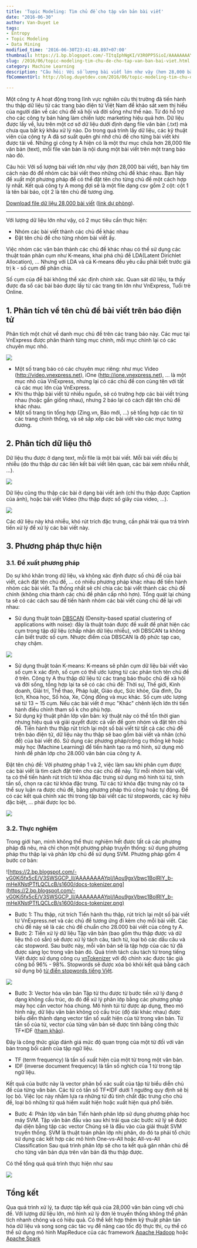```yaml
---
title: 'Topic Modeling: Tìm chủ đề cho tập văn bản bài viết'
date: "2016-06-30"
author: Van-Duyet Le
tags:
- Entropy
- Topic Modeling
- Data Mining
modified_time: '2016-06-30T23:41:48.897+07:00'
thumbnail: https://1.bp.blogspot.com/-TItqIphNgKI/V3R0PP5SioI/AAAAAAAAYnw/5JUCgLf8v4QSRGA3J4VnJDwBRePYD3HAgCK4B/s1600/vnexpress-category-duyetdev.png
slug: /2016/06/topic-modeling-tim-chu-de-cho-tap-van-ban-bai-viet.html
category: Machine Learning
description: "Câu hỏi: Với số lượng bài viết lớn như vậy (hơn 28,000 bài viết), bạn hãy tìm cách nào đó để nhóm các bài viết theo những chủ đề khác nhau. Bạn hãy đề xuất một phương pháp để có thể đặt tên cho từng chủ đề một cách hợp lý nhất. Kết quả công ty A mong đợi sẽ là một file dạng csv gồm 2 cột: cột 1 là tên bài báo, cột 2 là tên chủ đề tương ứng."
fbCommentUrl: http://blog.duyetdev.com/2016/06/topic-modeling-tim-chu-de-cho-tap-van-ban-bai-viet.html

---
```


Một công ty A hoạt động trong lĩnh vực nghiên cứu thị trường đã tiến hành thu thập dữ liệu từ các trang báo điện tử Việt Nam để khảo sát xem thị hiếu của người dân về các chủ đề xã hội và đời sống như thế nào. Từ đó hỗ trợ cho các công ty bán hàng làm chiến lược marketing hiệu quả hơn. Dữ liệu được lấy về, lưu trên một cơ sở dữ liệu dưới định dạng file văn bản (.txt) mà chưa qua bất kỳ khâu xử lý nào. Do trong quá trình lấy dữ liệu, các kỹ thuật viên của công ty A đã sơ suất quên ghi nhớ chủ đề cho từng bài viết khi được tải về. Những gì công ty A hiện có là một thư mục chứa hơn 28,000 file văn bản (text), mỗi file văn bản là nội dung một bài viết trên một trang báo nào đó.

Câu hỏi: Với số lượng bài viết lớn như vậy (hơn 28,000 bài viết), bạn hãy tìm cách nào đó để nhóm các bài viết theo những chủ đề khác nhau. Bạn hãy đề xuất một phương pháp để có thể đặt tên cho từng chủ đề một cách hợp lý nhất. Kết quả công ty A mong đợi sẽ là một file dạng csv gồm 2 cột: cột 1 là tên bài báo, cột 2 là tên chủ đề tương ứng.

[Download file dữ liệu 28,000 bài viết](https://ko-fi.com/s/9a2278983f) ([link dự phòng](https://s.duyet.net/r/vnexpress-dataset-28k)).

----------------------------------- 

Với lượng dữ liệu lớn như vậy, có 2 mục tiêu cần thực hiện:

- Nhóm các bài viết thành các chủ đề khác nhau
- Đặt tên chủ đề cho từng nhóm bài viết ấy. 

Việc nhóm các văn bản thành các chủ đề khác nhau có thể sử dụng các thuật toán phân cụm như K-means, khai phá chủ đề LDA(Latent Dirichlet Allocation), ... Nhưng với LDA và cả K-means đều yêu cầu phải biết trước giá trị k - số cụm để phân chia.

Số cụm của đề bài không thể xác định chính xác. Quan sát dữ liệu, ta thấy được đa số các bài báo được lấy từ các trang tin lớn như VnExpress, Tuổi trẻ Online.

## 1. Phân tích về tên chủ đề bài viết trên báo điện tử ##
Phân tích một chút về danh mục chủ đề trên các trang báo này. Các mục tại VnExpress được phân thành từng mục chính, mỗi mục chính lại có các chuyên mục nhỏ.

[![](https://1.bp.blogspot.com/-TItqIphNgKI/V3R0PP5SioI/AAAAAAAAYnw/5JUCgLf8v4QSRGA3J4VnJDwBRePYD3HAgCK4B/s1600/vnexpress-category-duyetdev.png)](https://1.bp.blogspot.com/-TItqIphNgKI/V3R0PP5SioI/AAAAAAAAYnw/5JUCgLf8v4QSRGA3J4VnJDwBRePYD3HAgCK4B/s1600/vnexpress-category-duyetdev.png)

- Một số trang báo có các chuyên mục riêng: như mục Video (http://video.vnexpress.net), iOne (http://ione.vnexpress.net), ... là một mục nhỏ của VnExpress, nhưng lại có các chủ đề con cùng tên với tất cả các mục lớn của VnExpress. 
- Khi thu thập bài viết từ nhiều nguồn, sẽ có trường hợp các bài viết trùng nhau (hoặc gần giống nhau), nhưng 2 báo lại có cách đặt tên chủ đề khác nhau. 
- Một số trang tin tổng hợp (Zing.vn, Báo mới, ...) sẽ tổng hợp các tin từ các trang chính thống, và sẽ sắp xếp các bài viết vào các mục tương đương. 

## 2. Phân tích dữ liệu thô ##
Dữ liệu thu được ở dạng text, mỗi file là một bài viết. Mỗi bài viết đều bị nhiễu (do thu thập dư các liên kết bài viết liên quan, các bài xem nhiều nhất, ...).

[![](https://1.bp.blogspot.com/-_u_ejZfg6eQ/V3R9SHspd-I/AAAAAAAAYn8/sJQOPCkb1SEL6NHHs9thWaf-FJsueyBYACLcB/s1600/data_sample_1.png)](https://1.bp.blogspot.com/-_u_ejZfg6eQ/V3R9SHspd-I/AAAAAAAAYn8/sJQOPCkb1SEL6NHHs9thWaf-FJsueyBYACLcB/s1600/data_sample_1.png)

Dữ liệu cũng thu thập các bài ở dạng bài viết ảnh (chỉ thu thập được Caption của ảnh), hoặc bài viết Video (thu thập được số giây của video, ...).

[![](https://4.bp.blogspot.com/-zSNeWirvBSs/V3R9p6KHnYI/AAAAAAAAYoM/DOj9UDADcJETucj2VxdunOFPQjOzkMU5wCLcB/s1600/data_sample_2.png)](https://4.bp.blogspot.com/-zSNeWirvBSs/V3R9p6KHnYI/AAAAAAAAYoM/DOj9UDADcJETucj2VxdunOFPQjOzkMU5wCLcB/s1600/data_sample_2.png)

Các dữ liệu này khá nhiễu, khó rút trích đặc trưng, cần phải trải qua trá trình tiền xử lý để xử lý các bài viết này. 

## 3. Phương pháp thực hiện ##

### 3.1. Đề xuất phương pháp  ###
Do sự khó khăn trong dữ liệu, và không xác định được số chủ đề của bài viết, cách đặt tên chủ đề, ... có nhiều phương pháp khác nhau để tiến hành nhóm các bài viết. 
Ta thống nhất sẽ chỉ chia các bài viết thành các chủ đề chính (không chia thành các chủ đề phân cấp nhỏ hơn). Tổng quát lại chúng ta sẽ có các cách sau để tiến hành nhóm các bài viết cùng chủ đề lại với nhau:

- Sử dụng thuật toán [DBSCAN](https://en.wikipedia.org/wiki/DBSCAN) (Density-based spatial clustering of applications with noise): đây là thuật toán được đề xuất để phát hiện các cụm trong tập dữ liệu (chấp nhận dữ liệu nhiễu), với DBSCAN ta không cần biết trước số cụm. Nhược điểm của DBSCAN là độ phức tạp cao, chạy chậm. 

[![](https://3.bp.blogspot.com/-6KuIa9uBKw8/V3SGXQ5OCHI/AAAAAAAAYog/re6Sz8TwjmsIqdSetzGlQVbC7gDMfsN1gCLcB/s640/dbscan-idea.png)](https://3.bp.blogspot.com/-6KuIa9uBKw8/V3SGXQ5OCHI/AAAAAAAAYog/re6Sz8TwjmsIqdSetzGlQVbC7gDMfsN1gCLcB/s1600/dbscan-idea.png)

- Sử dụng thuật toán K-means: K-means sẽ phân cụm dữ liệu bài viết vào số cụm k xác định, số cụm có thể ước lượng từ các phân tích tên chủ đề ở trên. Công ty A thu thập dữ liệu từ các trang báo thuộc chủ đề xã hội và đời sống, tổng hợp lại ta sẽ có các chủ đề: Thời sự, Thế giới, Kinh doanh, Giải trí, Thể thao, Pháp luật, Giáo dục, Sức khỏe, Gia đình, Du lịch, Khoa học, Số hóa, Xe, Cộng đồng và mục khác. Số cụm ước lượng sẽ từ 13 ~ 15 cụm. Nếu các bài viết ở mục "Khác" chênh lệch lớn thì tiến hành điều chỉnh tham số k cho phù hợp. 
- Sử dụng kỹ thuật phân lớp văn bản: kỹ thuật này có thể tốn thời gian nhưng hiệu quả và giải quyết được cả vấn đề gom nhóm và đặt tên chủ đề. Tiến hành thu thập rút trích lại một số bài viết từ tất cả các chủ đề trên báo điện tử, dữ liệu này thu thập sẽ bao gồm bài viết và nhãn (chủ đề) của bài viết đó. Sử dụng các phương pháp/công cụ thống kê hoặc máy học (Machine Learning) để tiến hành tạo ra mô hình, sử dụng mô hình để phân lớp cho 28.000 văn bản của công ty A. 

Đặt tên chủ đề: Với phương pháp 1 và 2, việc làm sau khi phân cụm được các bài viết là tìm cách đặt trên cho các chủ đề này. Từ mỗi nhóm bài viết, ta có thể tiến hành rút trích từ khóa đặc trưng sử dụng mô hình túi từ, tính tần số, chọn ra các từ khóa đặc trưng. Từ các từ khóa đặc trưng này có ta thể suy luận ra được chủ đề, bằng phương pháp thủ công hoặc tự động. Để có các kết quả chính xác thì trong tập bài viết các từ stopwords, các ký hiệu đặc biệt, ... phải được lọc bỏ. 

[![](https://3.bp.blogspot.com/-bJ5jBLzPvQ8/V3SLnWQkOjI/AAAAAAAAYow/_zYLSmcQyaEB7VL5JLLykLDQSrZWqThagCLcB/s1600/chu-de-tui-tu.png)](https://3.bp.blogspot.com/-bJ5jBLzPvQ8/V3SLnWQkOjI/AAAAAAAAYow/_zYLSmcQyaEB7VL5JLLykLDQSrZWqThagCLcB/s1600/chu-de-tui-tu.png)

### 3.2. Thực nghiệm ###
Trong giới hạn, mình không thể thực nghiệm hết được tất cả các phương pháp đã nêu, mà chỉ chọn một phương pháp truyền thống: sử dụng phương pháp thu thập lại và phân lớp chủ đề sử dụng SVM. Phương pháp gồm 4 bước cơ bản: 

![https://2.bp.blogspot.com/-vG0Kj5fx5cE/V3SWSGCP_lI/AAAAAAAAYpI/lAou9gxVbwc1BoIRIY_b-mHeXNstPTfLQCLcB/s1600/docs-tokenizer.png](https://2.bp.blogspot.com/-vG0Kj5fx5cE/V3SWSGCP_lI/AAAAAAAAYpI/lAou9gxVbwc1BoIRIY_b-mHeXNstPTfLQCLcB/s1600/docs-tokenizer.png)

- Bước 1: Thu thập, rút trích
Tiến hành thu thập, rút trích lại một số bài viết từ VnExpress.net và các chủ đề tương ứng đi kèm cho mỗi bài viết. Các chủ đề này sẽ là các chủ đề chuẩn cho 28.000 bài viết của công ty A.
- Bước 2: Tiền xử lý dữ liệu
Tập văn bản (bao gồm thu thập được và dữ liệu thô có sẵn) sẽ được xử lý tách câu, tách từ, loại bỏ các dấu câu và các stopword. Sau bước này, mỗi văn bản sẽ là tập hợp của các từ đã được sàng lọc trong văn bản đó. 
Quá trình tách câu tách từ trong tiếng Việt được sử dụng công cụ [vnTokenizer](http://mim.hus.vnu.edu.vn/phuonglh/softwares/vnTokenizer) với độ chính xác được tác giả công bố 96% - 98%. Stopwords sẽ được xóa bỏ khỏi kết quả bằng cách sử dụng bộ [từ điển stopwords tiếng Việt](https://github.com/stopwords/vietnamese-stopwords). 

[![](https://2.bp.blogspot.com/-vG0Kj5fx5cE/V3SWSGCP_lI/AAAAAAAAYpI/lAou9gxVbwc1BoIRIY_b-mHeXNstPTfLQCLcB/s640/docs-tokenizer.png)](https://2.bp.blogspot.com/-vG0Kj5fx5cE/V3SWSGCP_lI/AAAAAAAAYpI/lAou9gxVbwc1BoIRIY_b-mHeXNstPTfLQCLcB/s1600/docs-tokenizer.png)
- Bước 3: Vector hóa văn bản
Tập từ thu được từ bước tiền xử lý đang ở dạng không cấu trúc, do đó để xử lý phân lớp bằng các phương pháp máy học cần vector hóa chúng. Mô hình túi từ được áp dụng, theo mô hình này, dữ liệu văn bản không có cấu trúc (độ dài khác nhau) được biểu diễn thành dạng vector tần số xuất hiện của từ trong văn bản. 
Từ tần số của từ, vector của từng văn bản sẽ được tính bằng công thức TF*IDF ([tham khảo](https://en.wikipedia.org/wiki/Tf%E2%80%93idf)). 

Đây là công thức giúp đánh giá mức độ quan trọng của một từ đối với văn bản trong bối cảnh của tập ngữ liệu. 

- TF (term frequency) là tần số xuất hiện của một từ trong một văn bản.
- IDF (inverse document frequency) là tần số nghịch của 1 từ trong tập ngữ liệu.

Kết quả của bước này là vector phân bố xác suất của tập từ biểu diễn chủ đề của từng văn bản. Các từ có tần số TF*IDF dưới 1 ngưỡng quy định sẽ bị lọc bỏ. Việc lọc này nhằm lựa ra những từ đủ tính chất đặc trưng cho chủ đề, loại bỏ những từ quá hiếm xuất hiện hoặc xuất hiện quá phổ biến.
- Bước 4: Phân lớp văn bản
Tiến hành phân lớp sử dụng phương pháp học máy SVM.
Tập văn bản đầu vào sau khi trải qua các bước xử lý sẽ được đại diện bằng tập các vector Chúng sẽ là đầu vào của giải thuật SVM truyền thống. SVM là thuật toán phân lớp nhị phân, do đó ta phải tổ chức sử dụng các kết hợp các mô hình One-vs-All hoặc All-vs-All Classiﬁcation 
Sau quá trình phân lớp sẽ cho ta kết quả gãn nhãn chủ đề cho từng văn bản dựa trên văn bản đã thu thập được.

Có thể tổng quá quá trình thực hiện như sau

[![](https://3.bp.blogspot.com/-ImcDoVM3LpY/V3S4fB9HuII/AAAAAAAAYpc/2MRkvcDnlFQOvflExJczB9uWRIjVFa58ACLcB/s1600/progress.png)](https://3.bp.blogspot.com/-ImcDoVM3LpY/V3S4fB9HuII/AAAAAAAAYpc/2MRkvcDnlFQOvflExJczB9uWRIjVFa58ACLcB/s1600/progress.png)

## Tổng kết ##
Qua quá trình xử lý, ta được tập kết quả của 28,000 văn bản cùng với chủ đề. Với lượng dữ liệu lớn, mô hình xử lý đơn lẻ truyền thống không thể phân tích nhanh chóng và có hiệu quả. Có thể kết hợp thêm kỹ thuật phân tán hóa dữ liệu và song song các tác vụ để nâng cao tốc độ thực thi, cụ thể có thể sử dụng mô hình MapReduce của các framework [Apache Hadoop](http://hadoop.apache.org/) hoặc [Apache Spark](https://spark.apache.org/)
